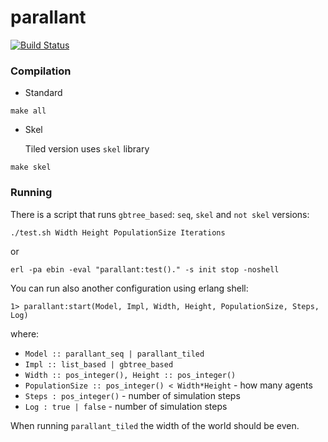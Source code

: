 # parallant #

[![Build Status](https://secure.travis-ci.org/ParaPhraseAGH/parallant.svg?branch=master "Build Status")](http://travis-ci.org/ParaPhraseAGH/parallant)


### Compilation ###

* Standard
  
`make all`

* Skel

  Tiled version uses `skel` library

`make skel`


### Running ###

There is a script that runs `gbtree_based`: `seq`, `skel` and `not skel` versions:

`./test.sh Width Height PopulationSize Iterations`

or


`erl -pa ebin -eval "parallant:test()." -s init stop -noshell`

You can run also another configuration using erlang shell:

`1> parallant:start(Model, Impl, Width, Height, PopulationSize, Steps, Log)`

where: 

* `Model :: parallant_seq | parallant_tiled`
* `Impl :: list_based | gbtree_based`
* `Width :: pos_integer(), Height :: pos_integer()`
* `PopulationSize :: pos_integer() < Width*Height` - how many agents
* `Steps : pos_integer()` - number of simulation steps
* `Log : true | false` - number of simulation steps


When running `parallant_tiled` the width of the world should be even.
